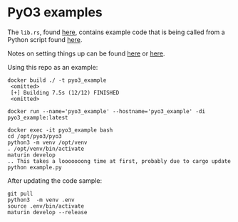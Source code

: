 # PyO3 examples

The `lib.rs`, found [here](https://github.com/saidvandeklundert/pyo3/blob/main/pyo3/src/lib.rs), contains example code that is being called from a Python script found [here](https://github.com/saidvandeklundert/pyo3/blob/main/pyo3/example.py).

Notes on setting things up can be found [here](https://github.com/PyO3/pyo3) or [here](https://pyo3.rs/v0.15.0/).



Using this repo as an example:

```
docker build ./ -t pyo3_example
 <omitted>
 [+] Building 7.5s (12/12) FINISHED
 <omitted>

docker run --name='pyo3_example' --hostname='pyo3_example' -di pyo3_example:latest

docker exec -it pyo3_example bash
cd /opt/pyo3/pyo3
python3 -m venv /opt/venv
. /opt/venv/bin/activate
maturin develop
.. This takes a looooooong time at first, probably due to cargo update
python example.py
```

After updating the code sample:

```
git pull
python3  -m venv .env
source .env/bin/activate
maturin develop --release
```